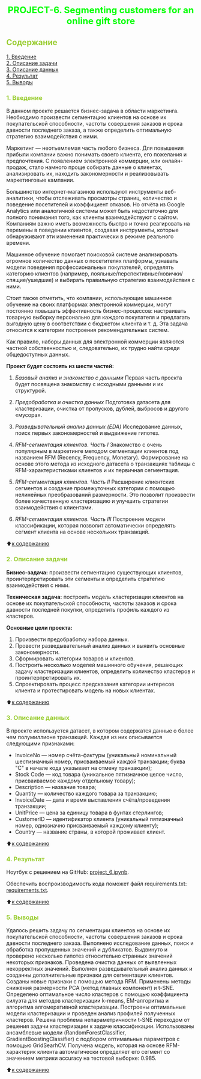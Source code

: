# <font size = 5 color = #00FF00> <center>PROJECT-6. Segmenting customers for an online gift store</center></font> 



##  <font color = #9ACD32> Содержание </font>

[1. Введение](https://github.com/DmitVasilev/Project-6.-Segmenting-customers-for-an-online-gift-store?tab=readme-ov-file#-1-%D0%B2%D0%B2%D0%B5%D0%B4%D0%B5%D0%BD%D0%B8%D0%B5-)   
[2. Описание задачи](https://github.com/DmitVasilev/Project-6.-Segmenting-customers-for-an-online-gift-store?tab=readme-ov-file#2-%D0%BE%D0%BF%D0%B8%D1%81%D0%B0%D0%BD%D0%B8%D0%B5-%D0%B7%D0%B0%D0%B4%D0%B0%D1%87%D0%B8)   
[3. Описание данных](https://github.com/DmitVasilev/Project-6.-Segmenting-customers-for-an-online-gift-store?tab=readme-ov-file#3-%D0%BE%D0%BF%D0%B8%D1%81%D0%B0%D0%BD%D0%B8%D0%B5-%D0%B4%D0%B0%D0%BD%D0%BD%D1%8B%D1%85)   
[4. Результат](https://github.com/DmitVasilev/Project-6.-Segmenting-customers-for-an-online-gift-store?tab=readme-ov-file#4-%D1%80%D0%B5%D0%B7%D1%83%D0%BB%D1%8C%D1%82%D0%B0%D1%82)                  
[5. Выводы](https://github.com/DmitVasilev/Project-6.-Segmenting-customers-for-an-online-gift-store?tab=readme-ov-file#5-%D0%B2%D1%8B%D0%B2%D0%BE%D0%B4%D1%8B)

### <font color = #9ACD32> 1. Введение </font>

В данном проекте решается бизнес-задача в области маркетинга. Необходимо произвести сегментацию клиентов на основе их покупательской способности, частоты совершения заказов и срока давности последнего заказа, а также определить оптимальную стратегию взаимодействия с ними.


Маркетинг — неотъемлемая часть любого бизнеса. Для повышения прибыли компании важно понимать своего клиента, его пожелания и предпочтения. С появлением электронной коммерции, или онлайн-продаж, стало намного проще собирать данные о клиентах, анализировать их, находить закономерности и реализовывать маркетинговые кампании.

Большинство интернет-магазинов используют инструменты веб-аналитики, чтобы отслеживать просмотры страниц, количество и поведение посетителей и коэффициент отказов. Но отчёта из Google Analytics или аналогичной системы может быть недостаточно для полного понимания того, как клиенты взаимодействуют с сайтом. Компаниям важно иметь возможность быстро и точно реагировать на перемены в поведении клиентов, создавая инструменты, которые обнаруживают эти изменения практически в режиме реального времени.

Машинное обучение помогает поисковой системе анализировать огромное количество данных о посетителях платформы, узнавать модели поведения профессиональных покупателей, определять категорию клиентов (например, лояльные/перспективные/новички/спящие/ушедшие) и выбирать правильную стратегию взаимодействия с ними.

Стоит также отметить, что компании, использующие машинное обучение на своих платформах электронной коммерции, могут постоянно повышать эффективность бизнес-процессов: настраивать товарную выборку персонально для каждого покупателя и предлагать выгодную цену в соответствии с бюджетом клиента и т. д. Эта задача относится к категории построения рекомендательных систем.

Как правило, наборы данных для электронной коммерции являются частной собственностью и, следовательно, их трудно найти среди общедоступных данных. 

**Проект будет состоять из шести частей:**

1. *Базовый анализ и знакомство с данными*
Первая часть проекта будет посвящена знакомству с исходными данными и их структурой.

2. *Предобработка и очистка данных*
Подготовка датасета для кластеризации, очистка от пропусков, дублей, выбросов и другого «мусора».

3. *Разведывательный анализ данных (EDA)*
Исследование данных, поиск первых закономерностей и выдвижение гипотез.

4. *RFM-сегментация клиентов. Часть I*
Знакомство с очень популярным в маркетинге методом сегментации клиентов под названием RFM (Recency, Frequency, Monetary). Формирование на основе этого метода из исходного датасета о транзакциях таблицы с RFM-характеристиками клиентов и их первичная сегментация.

5. *RFM-сегментация клиентов. Часть II*
Расширение клиентских сегментов и создание промежуточных категории с помощью нелинейных преобразований размерности. Это позволит произвести более качественную кластеризацию и улучшить стратегии взаимодействия с клиентами.

6. *RFM-сегментация клиентов. Часть III*
Построение модели классификации, которая позволит автоматически определять сегмент клиента на основе нескольких транзакций.
                          
:arrow_up:[к содержанию](https://github.com/DmitVasilev/Project-6.-Segmenting-customers-for-an-online-gift-store?tab=readme-ov-file#-%D1%81%D0%BE%D0%B4%D0%B5%D1%80%D0%B6%D0%B0%D0%BD%D0%B8%D0%B5-)      

###  <font color = #9ACD32>2. Описание задачи</font>

**Бизнес-задача:** произвести сегментацию существующих клиентов, проинтерпретировать эти сегменты и определить стратегию взаимодействия с ними.

**Техническая задача:** построить модель кластеризации клиентов на основе их покупательской способности, частоты заказов и срока давности последней покупки, определить профиль каждого из кластеров.

**Основные цели проекта:**
1. Произвести предобработку набора данных.
2. Провести разведывательный анализ данных и выявить основные закономерности.
3. Сформировать категории товаров и клиентов. 
4. Построить несколько моделей машинного обучения, решающих задачу кластеризации клиентов, определить количество кластеров и проинтерпретировать их.
5. Спроектировать процесс предсказания категории интересов клиента и протестировать модель на новых клиентах. 

:arrow_up:[к содержанию](https://github.com/DmitVasilev/Project-6.-Segmenting-customers-for-an-online-gift-store?tab=readme-ov-file#-%D1%81%D0%BE%D0%B4%D0%B5%D1%80%D0%B6%D0%B0%D0%BD%D0%B8%D0%B5-)               
                                 
###  <font color = #9ACD32>3. Описание данных</font>

В проекте используется датасет, в котором содержатся данные о более чем полумиллионе транзакций. Каждая из них описывается следующими признаками:

* InvoiceNo — номер счёта-фактуры (уникальный номинальный шестизначный номер, присваиваемый каждой транзакции; буква "C" в начале кода указывает на отмену транзакции);
* Stock Code — код товара (уникальное пятизначное целое число, присваиваемое каждому отдельному товару);
* Description — название товара;
* Quantity — количество каждого товара за транзакцию; 
* InvoiceDate — дата и время выставления счёта/проведения транзакции;
* UnitPrice — цена за единицу товара в фунтах стерлингов;
* CustomerID — идентификатор клиента (уникальный пятизначный номер, однозначно присваиваемый каждому клиенту);
* Country — название страны, в которой проживает клиент.
                     
:arrow_up:[к содержанию](https://github.com/DmitVasilev/Project-6.-Segmenting-customers-for-an-online-gift-store?tab=readme-ov-file#-%D1%81%D0%BE%D0%B4%D0%B5%D1%80%D0%B6%D0%B0%D0%BD%D0%B8%D0%B5-)                    

###  <font color = #9ACD32>4. Результат</font>

Ноутбук с решением на GitHub: [project_6.ipynb](https://github.com/DmitVasilev/Project-6.-Segmenting-customers-for-an-online-gift-store/blob/ca7851879e9f1599b591a612694fb8b3bc4b5acc/Project-6.ipynb).     
 
Обеспечить воспроизводимость кода поможет файл requirements.txt: [requirements.txt](https://github.com/DmitVasilev/PROJECT-6.-Segmenting-customers-for-an-online-gift-store/blob/f218c1a4b3db44b545df9cb8876f6b026a86178f/requirements.txt). 
                        
:arrow_up:[к содержанию](https://github.com/DmitVasilev/Project-6.-Segmenting-customers-for-an-online-gift-store?tab=readme-ov-file#-%D1%81%D0%BE%D0%B4%D0%B5%D1%80%D0%B6%D0%B0%D0%BD%D0%B8%D0%B5-)              


###  <font color = #9ACD32>5. Выводы</font>

  Удалось решить задачу по сегментации клиентов на основе их покупательской способности, частоты совершения заказов и срока давности последнего заказа. Выполнено исследование данных, поиск и обработка пропущенных значений и дубликатов. Выдвинуто и проверено несколько гипотез относительно странных значений некоторых признаков. Проведена очистка данных от выявленных некорректных значений. Выполнен разведывательный анализ данных и созданны дополнительные признаки для сегментации клиентов. Созданы новые признаки с помощью метода RFM. Применены методы снижения размерности PCA (метод главных компонент) и t-SNE. Определено оптимальное число кластеров с помощью коэффициента силуэта для методов кластеризации k-means, EM-алгоритма и  алгоритма алгомеративной кластеризации. Построены оптимальные модели кластеризации и проведен анализ профилей полученных кластеров. Решена проблема непараметричности t-SNE переходом от решения задачи кластеризации к задаче классификации. Использованы ансамблевые модели (RandomForestClassifier, GradientBoostingClassifier) с подбором оптимальных параметров с помощью GridSearhCV. Получена модель, которая на основе RFM-характерик клиента автоматически определяет его сегмент со значением метрики accuracy на тестовой выборке: 0.985.
                             
:arrow_up:[к содержанию](https://github.com/DmitVasilev/Project-6.-Segmenting-customers-for-an-online-gift-store?tab=readme-ov-file#-%D1%81%D0%BE%D0%B4%D0%B5%D1%80%D0%B6%D0%B0%D0%BD%D0%B8%D0%B5-)        